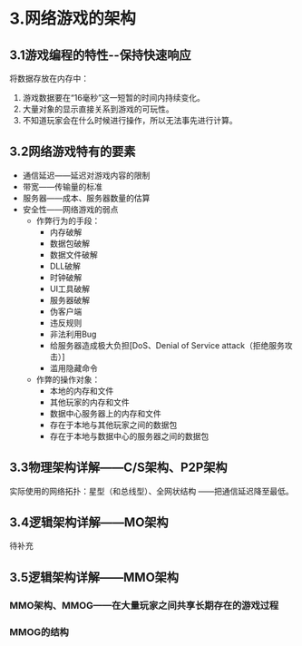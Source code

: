 # 3.网络游戏的架构

## 3.1游戏编程的特性--保持快速响应

将数据存放在内存中：

1. 游戏数据要在“16毫秒”这一短暂的时间内持续变化。
2. 大量对象的显示直接关系到游戏的可玩性。
3. 不知道玩家会在什么时候进行操作，所以无法事先进行计算。

## 3.2网络游戏特有的要素

- 通信延迟——延迟对游戏内容的限制
- 带宽——传输量的标准
- 服务器——成本、服务器数量的估算
- 安全性——网络游戏的弱点
  - 作弊行为的手段：
    - 内存破解
    - 数据包破解
    - 数据文件破解
    - DLL破解
    - 时钟破解
    - UI工具破解
    - 服务器破解
    - 伪客户端
    - 违反规则
    - 非法利用Bug
    - 给服务器造成极大负担[DoS、Denial of Service attack（拒绝服务攻击）]
    - 滥用隐藏命令
  - 作弊的操作对象：
    - 本地的内存和文件
    - 其他玩家的内存和文件
    - 数据中心服务器上的内存和文件
    - 存在于本地与其他玩家之间的数据包
    - 存在于本地与数据中心的服务器之间的数据包

## 3.3物理架构详解——C/S架构、P2P架构

实际使用的网络拓扑：星型（和总线型）、全网状结构  ——把通信延迟降至最低。

## 3.4逻辑架构详解——MO架构

待补充

## 3.5逻辑架构详解——MMO架构

### MMO架构、MMOG——在大量玩家之间共享长期存在的游戏过程

### MMOG的结构
